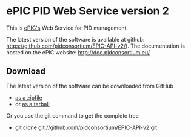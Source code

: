 ePIC PID Web Service version 2
==============================

This is [ePIC's](http://www.pidconsortium.eu/) Web Service
for PID management.

The latest version of the software is available at github:
https://github.com/pidconsortium/EPIC-API-v2/).
The documentation is hosted on the ePIC website: http://doc.pidconsortium.eu/

Download
--------

The latest version of the software can be downloaded from GitHub

*   [as a zipfile](https://github.com/pidconsortium/EPIC-API-v2/zipball/master)
*   or [as a tarball](https://github.com/pidconsortium/EPIC-API-v2/tarball/master)

Or you use the git command to get the complete tree

* git clone git://github.com/pidconsortium/EPIC-API-v2.git
